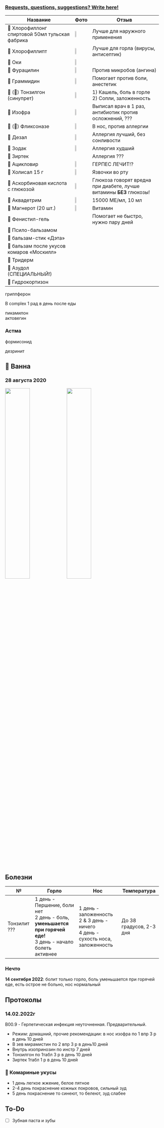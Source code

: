 ### [Requests, questions, suggestions? Write here!](https://github.com/medicdoc/medication/issues/new)

| Название | Фото | Отзыв |
| --- | -- | --- |
| 👅 Хлорофиллонг спиртовой 50мл тульская фабрика | <img width="30%" src="https://user-images.githubusercontent.com/87380272/140941592-2d6044d9-409c-46be-b016-6ed20638b701.png"></img> | Лучше для наружного применения
| 👅 Хлорофиллипт | <img width="30%" src="https://user-images.githubusercontent.com/87380272/153468068-a6ff44e3-69af-4b8c-9c06-b36cf14257c0.png"></img> | Лучше для горла (вирусы, антисептик)
| 👅 Оки | <img width="30%" src="https://user-images.githubusercontent.com/87380272/207030006-55c2e8e8-7644-4fd7-b74e-e9c1b2750ab7.png"></img> | 
| 👅 Фурацилин | <img width="30%" src="https://user-images.githubusercontent.com/87380272/153899667-24e06a6d-0cd0-4b4d-9811-faee7c6e699c.png"></img> | Против микробов (ангина) |
| 👅 Граммидин | <img width="30%" src="https://user-images.githubusercontent.com/87380272/153893806-e86a4e96-42f7-49a9-bcfa-6e0e28362560.png"></img> | Помогает против боли, анестетик |
| 👅 (👃) Тонзилгон (синупрет) | <img width="30%" src="https://user-images.githubusercontent.com/87380272/153898630-750c5bb1-8594-4317-ba6a-2bf0cb186a06.png"></img> | 1) Кашель, боль в горле <br> 2) Сопли, заложенность |
| 👃 Изофра | <img width="30%" src="https://user-images.githubusercontent.com/87380272/153900681-c5b893c8-0e3d-46b1-a0cb-9dfe5c23d7ff.png"></img> | Выписал врач в 1 раз, антибиотик против осложнений, ??? |
| 🌸 (👃) Фликсоназе | <img width="30%" src="https://user-images.githubusercontent.com/87380272/153902843-ac07afc5-9e55-45d8-9930-c1835abdc5f7.png"></img> | В нос, против аллергии
| 🌸 Дезал | <img width="30%" src="https://user-images.githubusercontent.com/87380272/153480833-36d7ca9f-cfb6-4073-bbbf-a00127e0d48b.png"></img> | Аллергия лучший, без сонливости
| 🌸 Зодак | <img width="30%" src="https://user-images.githubusercontent.com/87380272/153480940-c9581587-62c5-4cd2-81ea-129b8a1ea9a9.png"></img> | Аллергия худший
| 🌸 Зиртек | | Аллергия ??? |
| 👄 Ацикловир | <img width="30%" src="https://user-images.githubusercontent.com/87380272/153904576-98d56ccc-f6bd-4a01-9629-a798af40b1d2.png"></img> | ГЕРПЕС ЛЕЧИТ!? |
| 👄 Холисал 15 г | <img width="30%" src="https://user-images.githubusercontent.com/87380272/148943834-385f3a55-273d-4568-9153-654094e29b29.png"></img> | Язвочки во рту
| 💊 Аскорбиновая кислота с глюкозой | <img width="30%" src="https://user-images.githubusercontent.com/87380272/153895282-b7452ee7-427d-450d-a806-a6f4ab45394f.png"></img> | Глюкоза говорят вредна при диабете, лучше витамины **БЕЗ** глюкозы!
| 💊 Аквадетрим |<img width="30%" src="https://user-images.githubusercontent.com/87380272/153479314-5f6d6db7-7129-4e36-9eab-8c25243ebfc9.png"></img> | 15000 МЕ/мл, 10 мл |
| 💊 Магнерот (20 шт.) | <img width="30%" src="https://user-images.githubusercontent.com/87380272/153480024-6b6f5813-a2ce-4594-8619-ce493e90dc9a.png"></img> | Витамин |
| 🦟 Фенистил-гель | | Помогает не быстро, нужно пару дней |
| 🦟 Псило-бальзамом |
| 🦟 бальзам-стик «Дэта» |
| 🦟 бальзам после укусов комаров «Москилл» |
| 🦟 Тридерм
| 🦟 Азудол (СПЕЦИАЛЬНЫЙ!)
| 🦟 Гидрокортизон

гриппферон 

B complex 1 рад в день после еды

пикамилон
<br>
актовегин

### Астма
формисонид

дезринит

## 🚿 Ванна
### 28 августа 2020
<img width="40%" src="https://user-images.githubusercontent.com/87380272/153481642-5a605336-173a-4aae-baa5-bf76f75b4349.png"></img><img width="40%" src="https://user-images.githubusercontent.com/87380272/153481923-085f436f-d222-400e-a76d-1ba1f62e2d55.png"></img>

## Болезни
| № | Горло | Нос | Температура |
| --- | ---- | ---- | -- |
| Тонзилит ??? | 1 день - Першение, боли нет <br> 2 день - боль, **уменьшается при горячей еде!** <br> 3 день - начало болеть активнее | 1 день - заложенность <br> 2 & 3 день - ничего <br> 4 день - сухость носа, заложенность <br> | До 38 градусов, 2-3 дня

### Нечто
**14 сентября 2022**: болит только горло, боль уменьшается при горячей еде, есть острое не больно, нос нормальный

## Протоколы
### 14.02.2022г
B00.9 - Герпетическая инфекция неуточненная. Предварительный.
- Режим: домашний, прочие рекомендации: в нос изофра по 1 впр 3 р в день 10 дней
- В зев мирамистин по 2 впр 3 р в день10 дней
- Внутрь изопринозин  по инстр 7 дней
- Тонзилгон по 1табл  3 р в день 10 дней
- Зиртек 1табл 1 р в день 10 дней

### 🦟 Комариные укусы
- 1 день легкое жжение, белое пятное
- 2-4 день покраснение кожных покровов, сильный зуд
- 5 день покраснение то синеют, то белеют, зуд слабее

## To-Do
- [ ] Зубная паста и зубы
